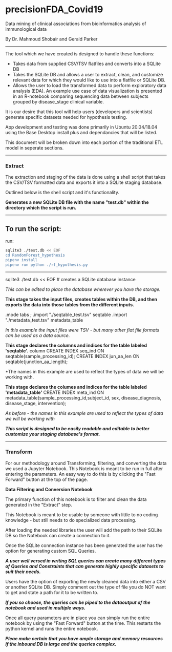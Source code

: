 # precisionFDA_Covid19
Data mining of clinical associations from bioinformatics analysis of immunological data 

By Dr. Mahmoud Shobair and Gerald Parker

***

The tool which we have created is designed to handle these functions:

- Takes data from supplied CSV/TSV flatfiles and converts into a SQLite DB
- Takes the SQLite DB and allows a user to extract, clean, and customize relevant data for which they would like to use into a flatfile or SQLite DB.
- Allows the user to load the transformed data to perform exploratory data analysis (EDA). An example use case of data visualization is presented in an R-notebook comparing sequencing data between subjects grouped by disease_stage clinical variable.

It is our desire that this tool will help users (developers and scientists) generate specific datasets needed for hypothesis testing.

App development and testing was done primarily in Ubuntu 20.04/18.04 using the Base Desktop install plus and dependancies that will be listed.

This document will be broken down into each portion of the traditional ETL model in seperate sections.

***

### Extract

The extraction and staging of the data is done using a shell script that takes the CSV/TSV formatted data and exports it into a SQLite staging database.

Outlined below is the shell script and it's functionality.

**Generates a new SQLite DB file with the name "test.db" within the directory which the script is run.**

***
## To run the script:

run:
```sh
sqlite3 ./test.db << EOF
cd RandomForest_hypothesis
pipenv install
pipenv run python ./rf_hypothesis.py
```
***

sqlite3 ./test.db << EOF # creates a SQLite database instance

*This can be edited to place the database wherever you have the storage.*

**This stage takes the input files, creates tables within the DB, and then exports the data into those tables from the different inputs.**

.mode tabs ;
.import "./seqtable_test.tsv" seqtable
.import "./metadata_test.tsv" metadata_table

*In this example the input files were TSV - but many other flat file formats can be used as a data source.*

**This stage declares the columns and indices for the table labeled 'seqtable'.**
column
CREATE INDEX seq_ind ON seqtable(sample_processing_id);
CREATE INDEX jun_aa_len ON seqtable(junction_aa_length);

*The names in this example are used to reflect the types of data we will be working with.

**This stage declares the columes and indices for the table labeled 'metadata_table'**
CREATE INDEX meta_ind ON metadata_table(sample_processing_id,subject_id,
sex, disease_diagnosis, disease_stage, intervention);

*As before - the names in this example are used to reflect the types of data we will be working with*

***This script is designed to be easily readable and editable to better customize your staging database's format.***

***

### Transform

For our methodology around Transforming, filtering, and converting the data we used a Jupyter Notebook.  This Notebook is meant to be run in full after entering the parameters.  An easy way to do this is by clicking the "Fast Forward" button at the top of the page.

**Data Filtering and Conversion Notebook**

The primary function of this notebook is to filter and clean the data generated in the "Extract" step.

This Notebook is meant to be usable by someone with little to no coding knowledge - but still needs to do specialized data processing.

After loading the needed libraries the user will add the path to their SQLite DB so the Notebook can create a connection to it.

Once the SQLite connection instance has been generated the user has the option for generating custom SQL Queries.

***A user well versed in writing SQL queries can create many different types of Queries and Constraints that can generate highly specific datasets to suit their needs.***

Users have the option of exporting the newly cleaned data into either a CSV or another SQLite DB.  Simply comment out the type of file you do NOT want to get and state a path for it to be written to.

***If you so choose, the queries can be piped to the dataoutput of the notebook and used in multiple ways.***

Once all query parameters are in place you can simply run the entire notebook by using the "Fast Forward" button at the time.  This restarts the python kernel and runs the entire notebook.

***Pleae make certain that you have ample storage and memory resources if the inbound DB is large and the queries complex.***


